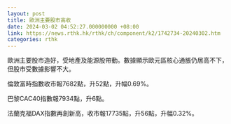 ```yaml
---
layout: post
title: 歐洲主要股市高收
date: 2024-03-02 04:52:27.000000000 +08:00
link: https://news.rthk.hk/rthk/ch/component/k2/1742734-20240302.htm
categories: rthk
---
```


歐洲主要股市造好，受地產及能源股帶動。數據顯示歐元區核心通脹仍居高不下，但股市受數據影響不大。

倫敦富時指數收市報7682點，升52點，升幅0.69%。

巴黎CAC40指數報7934點，升6點。

法蘭克福DAX指數再創新高，收市報17735點，升56點，升幅0.32%。
